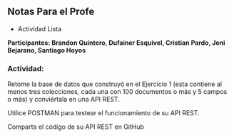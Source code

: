 ## Notas Para el Profe

- Actividad Lista

**Participantes: Brandon Quintero, Dufainer Esquivel, Cristian Pardo, Jeni Bejarano, Santiago Hoyos**

### Actividad:

Retome la base de datos que construyó en el Ejercicio 1
(esta contiene al menos tres colecciones, cada una con 100 documentos o más y 5 campos o más)
y conviértala en una API REST.

Utilice POSTMAN para testear el funcionamiento de su API REST.

Comparta el código de su API REST en GitHub
